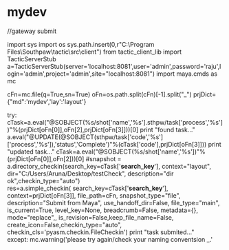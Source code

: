 # mydev

//gateway submit


import sys
import os
sys.path.insert(0,r"C:\Program Files\Southpaw\tactic\src\client")
from tactic_client_lib import TacticServerStub
a=TacticServerStub(server='localhost:8081',user='admin',password='raju',login='admin',project='admin',site="localhost:8081")
import maya.cmds as mc

cFn=mc.file(q=True,sn=True)
oFn=os.path.split(cFn)[-1].split("_")
prjDict={"md":'mydev','lay':'layout'}

try:
    cTask=a.eval("@SOBJECT(%s/shot['name','%s'].sthpw/task['process','%s'])"%(prjDict[oFn[0]],oFn[2],prjDict[oFn[3]]))[0]
    print "found task..."
    a.eval("@UPDATE(@SOBJECT(sthpw/task['code','%s']['process','%s']),'status','Complete')"%(cTask['code'],prjDict[oFn[3]]))
    print "updated task..."
    cTask=a.eval("@SOBJECT(%s/shot['name','%s'])"%(prjDict[oFn[0]],oFn[2]))[0]
    #snapshot = a.directory_checkin(search_key=cTask['__search_key__'], context="layout", dir="C:/Users/Aruna/Desktop/testCheck", description="dir ok",checkin_type="auto")    
    res=a.simple_checkin( search_key=cTask['__search_key__'], context=prjDict[oFn[3]], file_path=cFn, snapshot_type="file", description="Submit from Maya", use_handoff_dir=False, file_type="main", is_current=True, level_key=None, breadcrumb=False, metadata={}, mode="replace",, is_revision=False,keep_file_name=False, create_icon=False,checkin_type="auto", checkin_cls='pyasm.checkin.FileCheckin')
    print "task submited..."    
except:
    mc.warning('please try again/check your naming conventsion <project>_<ep>_<seq>_<shot>_<process>_<version>.<ext>'
    
    
    
